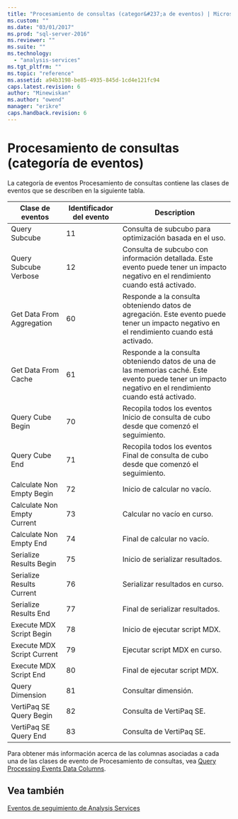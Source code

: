 ```yaml
---
title: "Procesamiento de consultas (categor&#237;a de eventos) | Microsoft Docs"
ms.custom: ""
ms.date: "03/01/2017"
ms.prod: "sql-server-2016"
ms.reviewer: ""
ms.suite: ""
ms.technology: 
  - "analysis-services"
ms.tgt_pltfrm: ""
ms.topic: "reference"
ms.assetid: a94b3198-be85-4935-845d-1cd4e121fc94
caps.latest.revision: 6
author: "Minewiskan"
ms.author: "owend"
manager: "erikre"
caps.handback.revision: 6
---
```

# Procesamiento de consultas (categor&#237;a de eventos)
  La categoría de eventos Procesamiento de consultas contiene las clases de eventos que se describen en la siguiente tabla.  
  
|**Clase de eventos**|**Identificador del evento**|**Description**|  
|---------------------|------------------|---------------------|  
|Query Subcube|11|Consulta de subcubo para optimización basada en el uso.|  
|Query Subcube Verbose|12|Consulta de subcubo con información detallada. Este evento puede tener un impacto negativo en el rendimiento cuando está activado.|  
|Get Data From Aggregation|60|Responde a la consulta obteniendo datos de agregación. Este evento puede tener un impacto negativo en el rendimiento cuando está activado.|  
|Get Data From Cache|61|Responde a la consulta obteniendo datos de una de las memorias caché. Este evento puede tener un impacto negativo en el rendimiento cuando está activado.|  
|Query Cube Begin|70|Recopila todos los eventos Inicio de consulta de cubo desde que comenzó el seguimiento.|  
|Query Cube End|71|Recopila todos los eventos Final de consulta de cubo desde que comenzó el seguimiento.|  
|Calculate Non Empty Begin|72|Inicio de calcular no vacío.|  
|Calculate Non Empty Current|73|Calcular no vacío en curso.|  
|Calculate Non Empty End|74|Final de calcular no vacío.|  
|Serialize Results Begin|75|Inicio de serializar resultados.|  
|Serialize Results Current|76|Serializar resultados en curso.|  
|Serialize Results End|77|Final de serializar resultados.|  
|Execute MDX Script Begin|78|Inicio de ejecutar script MDX.|  
|Execute MDX Script Current|79|Ejecutar script MDX en curso.|  
|Execute MDX Script End|80|Final de ejecutar script MDX.|  
|Query Dimension|81|Consultar dimensión.|  
|VertiPaq SE Query Begin|82|Consulta de VertiPaq SE.|  
|VertiPaq SE Query End|83|Consulta de VertiPaq SE.|  
  
 Para obtener más información acerca de las columnas asociadas a cada una de las clases de evento de Procesamiento de consultas, vea [Query Processing Events Data Columns](../../analysis-services/trace-events/query-processing-events-data-columns.md).  
  
## Vea también  
 [Eventos de seguimiento de Analysis Services](../../analysis-services/trace-events/analysis-services-trace-events.md)  
  
  
